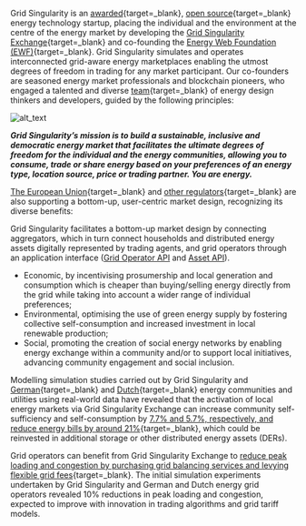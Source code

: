 Grid Singularity is an [awarded](https://www.weforum.org/organizations/grid-singularity-gmbh-gsy-gmbh){target=_blank}, [open source](licensing.md){target=_blank} energy technology startup, placing the individual and the environment at the centre of the energy market by developing the [Grid Singularity Exchange](https://map.gridsingularity.com/singularity-map){target=_blank} and co-founding the [Energy Web Foundation (EWF)](https://www.energyweb.org/){target=_blank}. Grid Singularity simulates and operates interconnected grid-aware energy marketplaces enabling the utmost degrees of freedom in trading for any market participant. Our co-founders are seasoned energy market professionals and blockchain pioneers, who engaged a talented and diverse [team](https://gridsingularity.com/company/our-team){target=_blank} of energy design thinkers and developers, guided by the following principles:


![alt_text](img/vision-1.png)

***Grid Singularity’s mission is to build a sustainable, inclusive and democratic energy market that facilitates the ultimate degrees of freedom for the individual and the energy communities, allowing you to consume, trade or share energy based on your preferences of an energy type, location source, price or trading partner. You are energy.***

[The European Union](https://gridsingularity.medium.com/energy-communities-a-game-changer-for-the-european-electricity-grid-fd588a3063b0){target=_blank} and [other regulators](https://www.ferc.gov/media/ferc-order-no-2222-fact-sheet){target=_blank} are also supporting a bottom-up, user-centric market design, recognizing its diverse benefits:


Grid Singularity facilitates a bottom-up market design by connecting aggregators, which in turn connect households and distributed energy assets digitally represented by trading agents, and grid operators through an application interface ([Grid Operator API](implement-grid-fees-walkthrough.md) and [Asset API](configure-trading-strategies-walkthrough.md)).

- Economic, by incentivising prosumership and local generation and consumption which is cheaper than buying/selling energy directly from the grid while taking into account a wider range of individual preferences;
- Environmental, optimising the use of green energy supply by fostering collective
self-consumption and increased investment in local renewable production;
- Social, promoting the creation of social energy networks by enabling energy exchange within a community and/or to support local initiatives, advancing community engagement and social inclusion.


Modelling simulation studies carried out by Grid Singularity and [German](https://gridsingularity.medium.com/modelling-study-to-assess-the-potential-benefits-of-trading-in-and-between-local-energy-d721395ddd4b){target=_blank} and [Dutch](https://gridsingularity.medium.com/an-energy-exchange-engine-for-local-energy-marketplaces-28d5be23705e){target=_blank} energy communities and utilities using real-world data have revealed that the activation of local energy markets via Grid Singularity Exchange can increase community self-sufficiency and self-consumption by [7.7% and 5.7%, respectively, and reduce energy bills by around 21%](https://gridsingularity.medium.com/modelling-study-to-assess-the-potential-benefits-of-trading-in-and-between-local-energy-d721395ddd4b){target=_blank}, which could be reinvested in additional storage or other distributed energy assets (DERs).

Grid operators can benefit from Grid Singularity Exchange to [reduce peak loading and congestion by purchasing grid balancing services and levying flexible grid fees](https://gridsingularity.medium.com/energy-singularity-challenge-2020-testing-novel-grid-fee-models-and-intelligent-peer-to-peer-6a0d715a9063){target=_blank}. The initial simulation experiments undertaken by Grid Singularity and German and Dutch energy grid operators revealed 10% reductions in peak loading and congestion, expected to improve with innovation in trading algorithms and grid tariff models.
